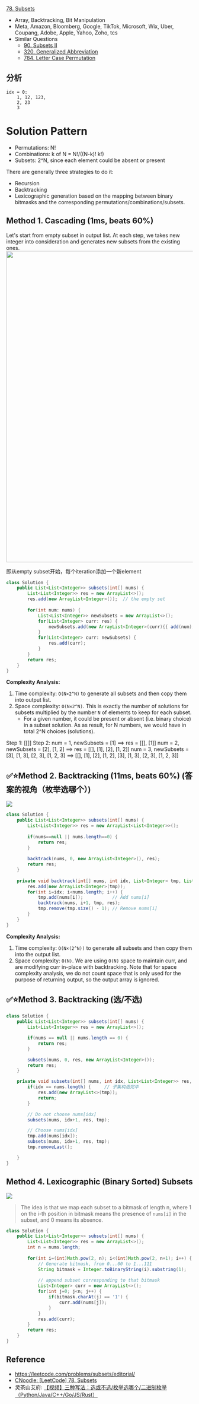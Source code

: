 [78. Subsets](https://leetcode.com/problems/subsets/)


* Array, Backtracking, Bit Manipulation
* Meta, Amazon, Bloomberg, Google, TikTok, Microsoft, Wix, Uber, Coupang, Adobe, Apple, Yahoo, Zoho, tcs
* Similar Questions
    * [90. Subsets II](https://leetcode.com/problems/subsets-ii/)
    * [320. Generalized Abbreviation](https://leetcode.com/problems/generalized-abbreviation/)
    * [784. Letter Case Permutation](https://leetcode.com/problems/letter-case-permutation/)


## 分析
```
idx = 0:
    1, 12, 123,
    2, 23
    3
```

# Solution Pattern
* Permutations: N!
* Combinations: k of N = N!/((N-k)! k!)
* Subsets: 2^N, since each element could be absent or present

There are generally three strategies to do it:
* Recursion
* Backtracking
* Lexicographic generation based on the mapping between binary bitmasks and the corresponding permutations/combinations/subsets.


## Method 1. Cascading (1ms, beats 60%)
Let's start from empty subset in output list. 
At each step, we takes new integer into consideration and generates new subsets from the existing ones.
<img src="images/78_recursion.png" width="839">

即从empty subset开始，每个iteration添加一个新element
```java 
class Solution {
    public List<List<Integer>> subsets(int[] nums) {
        List<List<Integer>> res = new ArrayList<>();
        res.add(new ArrayList<Integer>());  // the empty set
        
        for(int num: nums) {
            List<List<Integer>> newSubsets = new ArrayList<>();
            for(List<Integer> curr: res) {
                newSubsets.add(new ArrayList<Integer>(curr){{ add(num); }});
            }
            for(List<Integer> curr: newSubsets) {
                res.add(curr);
            }
        }
        return res;
    }
}
```
**Complexity Analysis:**
1. Time complexity: `O(N×2^N)` to generate all subsets and then copy them into output list.
2. Space complexity: `O(N×2^N)`. This is exactly the number of solutions for subsets multiplied by the number `N` of elements to keep for each subset.
   * For a given number, it could be present or absent (i.e. binary choice) in a subset solution. As as result, for N numbers, we would have in total 2^N choices (solutions).

Step 1: [[]]
Step 2: num = 1, newSubsets = [1] ==> res = [[], [1]]
        num = 2, newSubsets = [2], [1, 2] ==> res = [[], [1], [2], [1, 2]]
        num = 3, newSubsets = [3], [1, 3], [2, 3], [1, 2, 3] ==> [[], [1], [2], [1, 2], [3], [1, 3], [2, 3], [1, 2, 3]]


## ✅⭐Method 2. Backtracking (11ms, beats 60%) (答案的视角（枚举选哪个）)
![](images/78_combinations.png)
```java 
class Solution {
    public List<List<Integer>> subsets(int[] nums) {
        List<List<Integer>> res = new ArrayList<List<Integer>>();
        
        if(nums==null || nums.length==0) {
            return res;
        }
        
        backtrack(nums, 0, new ArrayList<Integer>(), res);
        return res;
    }
    
    private void backtrack(int[] nums, int idx, List<Integer> tmp, List<List<Integer>> res) {
        res.add(new ArrayList<Integer>(tmp));
        for(int i=idx; i<nums.length; i++) {
            tmp.add(nums[i]);           // Add nums[i]
            backtrack(nums, i+1, tmp, res);
            tmp.remove(tmp.size() - 1); // Remove nums[i]
        }
    }
}
```
**Complexity Analysis:**
1. Time complexity: `O(N×(2^N))` to generate all subsets and then copy them into the output list.
2. Space complexity: `O(N)`. We are using `O(N)` space to maintain curr, and are modifying curr in-place with backtracking. Note that for space complexity analysis, we do not count space that is only used for the purpose of returning output, so the output array is ignored.


## ✅⭐Method 3. Backtracking (选/不选)
```java
class Solution {
    public List<List<Integer>> subsets(int[] nums) {
        List<List<Integer>> res = new ArrayList<>();

        if(nums == null || nums.length == 0) {
            return res;
        }

        subsets(nums, 0, res, new ArrayList<Integer>());
        return res;
    }

    private void subsets(int[] nums, int idx, List<List<Integer>> res, List<Integer> tmp) {
        if(idx == nums.length) {     // 子集构造完毕
            res.add(new ArrayList<>(tmp));
            return;
        }

        // Do not choose nums[idx]
        subsets(nums, idx+1, res, tmp);

        // Choose nums[idx]
        tmp.add(nums[idx]);
        subsets(nums, idx+1, res, tmp);
        tmp.removeLast();

    }
}
```

## Method 4. Lexicographic (Binary Sorted) Subsets
![](images/78_bitmask4.png)
> The idea is that we map each subset to a bitmask of length n, where 1 on the i-th position in bitmask
> means the presence of `nums[i]` in the subset, and 0 means its absence.

```java 
class Solution {
    public List<List<Integer>> subsets(int[] nums) {
        List<List<Integer>> res = new ArrayList<>();
        int n = nums.length;
        
        for(int i=(int)Math.pow(2, n); i<(int)Math.pow(2, n+1); i++) {
            // Generate bitmask, from 0...00 to 1...111
            String bitmask = Integer.toBinaryString(i).substring(1);
            
            // append subset corresponding to that bitmask
            List<Integer> curr = new ArrayList<>();
            for(int j=0; j<n; j++) {
                if(bitmask.charAt(j) == '1') {
                    curr.add(nums[j]);
                }
            }
            res.add(curr);
        }
        return res;
    }
}
```


## Reference
* https://leetcode.com/problems/subsets/editorial/
* [CNoodle: [LeetCode] 78. Subsets](https://www.cnblogs.com/cnoodle/p/12710022.html)
* 灵茶山艾府: [【视频】三种写法：选或不选/枚举选哪个/二进制枚举（Python/Java/C++/Go/JS/Rust）](https://leetcode.cn/problems/subsets/solutions/2059409/hui-su-bu-hui-xie-tao-lu-zai-ci-pythonja-8tkl/)

